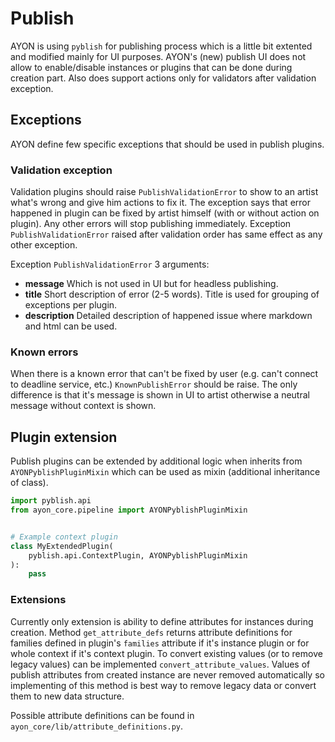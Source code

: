 # Publish
AYON is using `pyblish` for publishing process which is a little bit extented and modified mainly for UI purposes. AYON's (new) publish UI does not allow to enable/disable instances or plugins that can be done during creation part. Also does support actions only for validators after validation exception.

## Exceptions
AYON define few specific exceptions that should be used in publish plugins.

### Validation exception
Validation plugins should raise `PublishValidationError` to show to an artist what's wrong and give him actions to fix it. The exception says that error happened in plugin can be fixed by artist himself (with or without action on plugin). Any other errors will stop publishing immediately. Exception `PublishValidationError` raised after validation order has same effect as any other exception.

Exception `PublishValidationError` 3 arguments:
- **message** Which is not used in UI but for headless publishing.
- **title** Short description of error (2-5 words). Title is used for grouping of exceptions per plugin.
- **description** Detailed description of happened issue where markdown and html can be used.


### Known errors
When there is a known error that can't be fixed by user (e.g. can't connect to deadline service, etc.) `KnownPublishError` should be raise. The only difference is that it's message is shown in UI to artist otherwise a neutral message without context is shown.

## Plugin extension
Publish plugins can be extended by additional logic when inherits from `AYONPyblishPluginMixin` which can be used as mixin (additional inheritance of class).

```python
import pyblish.api
from ayon_core.pipeline import AYONPyblishPluginMixin


# Example context plugin
class MyExtendedPlugin(
    pyblish.api.ContextPlugin, AYONPyblishPluginMixin
):
    pass

```

### Extensions
Currently only extension is ability to define attributes for instances during creation. Method `get_attribute_defs` returns attribute definitions for families defined in plugin's `families` attribute if it's instance plugin or for whole context if it's context plugin. To convert existing values (or to remove legacy values) can be implemented `convert_attribute_values`. Values of publish attributes from created instance are never removed automatically so implementing of this method is best way to remove legacy data or convert them to new data structure.

Possible attribute definitions can be found in `ayon_core/lib/attribute_definitions.py`.
